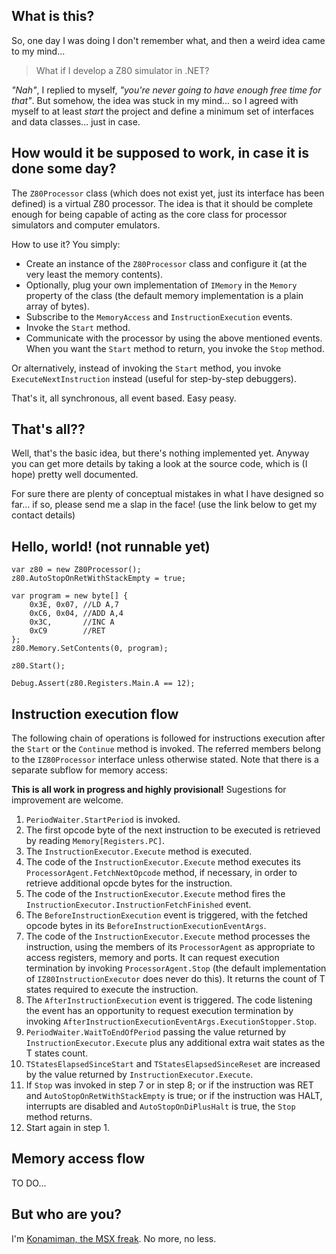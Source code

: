 ## What is this? ##

So, one day I was doing I don't remember what, and then a weird idea came to my mind...

> What if I develop a Z80 simulator in .NET?

_"Nah"_, I replied to myself, _"you're never going to have enough free time for that"_. But somehow, the idea was stuck in my mind... so I agreed with myself to at least _start_ the project and define a minimum set of interfaces and data classes... just in case.

## How would it be supposed to work, in case it is done some day? ##

The `Z80Processor` class (which does not exist yet, just its interface has been defined) is a virtual Z80 processor. The idea is that it should be complete enough for being capable of acting as the core class for processor simulators and computer emulators.

How to use it? You simply:

* Create an instance of the `Z80Processor` class and configure it (at the very least the memory contents).
* Optionally, plug your own implementation of `IMemory` in the `Memory` property of the class (the default memory implementation is a plain array of bytes).
* Subscribe to the `MemoryAccess` and `InstructionExecution` events.
* Invoke the `Start` method.
* Communicate with the processor by using the above mentioned events. When you want the `Start` method to return, you invoke the `Stop` method.

Or alternatively, instead of invoking the `Start` method, you invoke `ExecuteNextInstruction` instead (useful for step-by-step debuggers).

That's it, all synchronous, all event based. Easy peasy.

## That's all?? ##

Well, that's the basic idea, but there's nothing implemented yet. Anyway you can get more details by taking a look at the source code, which is (I hope) pretty well documented.

For sure there are plenty of conceptual mistakes in what I have designed so far... if so, please send me a slap in the face! (use the link below to get my contact details)

## Hello, world! (not runnable yet) ##

    var z80 = new Z80Processor();
    z80.AutoStopOnRetWithStackEmpty = true;

    var program = new byte[] {
        0x3E, 0x07, //LD A,7
        0xC6, 0x04, //ADD A,4
        0x3C,       //INC A
        0xC9        //RET
    };
    z80.Memory.SetContents(0, program);

    z80.Start();

    Debug.Assert(z80.Registers.Main.A == 12);

## Instruction execution flow ##

The following chain of operations is followed for instructions execution after the `Start` or the `Continue` method is invoked. The referred members belong to the `IZ80Processor` interface unless otherwise stated. Note that there is a separate subflow for memory access:

**This is all work in progress and highly provisional!** Sugestions for improvement are welcome.

1. `PeriodWaiter.StartPeriod` is invoked.
2. The first opcode byte of the next instruction to be executed is retrieved by reading `Memory[Registers.PC]`.
3. The `InstructionExecutor.Execute` method is executed.
4. The code of the `InstructionExecutor.Execute` method executes its `ProcessorAgent.FetchNextOpcode` method, if necessary, in order to retrieve additional opcde bytes for the instruction.
5. The code of the `InstructionExecutor.Execute` method fires the `InstructionExecutor.InstructionFetchFinished` event.
6. The `BeforeInstructionExecution` event is triggered, with the fetched opcode bytes in its `BeforeInstructionExecutionEventArgs`.
7. The code of the `InstructionExecutor.Execute` method processes the instruction, using the members of its `ProcessorAgent` as appropriate to access registers, memory and ports. It can request execution termination by invoking `ProcessorAgent.Stop` (the default implementation of `IZ80InstructionExecutor` does never do this). It returns the count of T states required to execute the instruction.
8. The `AfterInstructionExecution` event is triggered. The code listening the event has an opportunity to request execution termination by invoking `AfterInstructionExecutionEventArgs.ExecutionStopper.Stop`.
9. `PeriodWaiter.WaitToEndOfPeriod` passing the value returned by `InstructionExecutor.Execute` plus any additional extra wait states as the T states count.
10. `TStatesElapsedSinceStart` and `TStatesElapsedSinceReset` are increased by the value returned by `InstructionExecutor.Execute`.
11. If `Stop` was invoked in step 7 or in step 8; or if the instruction was RET and `AutoStopOnRetWithStackEmpty` is true; or if the instruction was HALT, interrupts are disabled and `AutoStopOnDiPlusHalt` is true, the `Stop` method returns.
12. Start again in step 1.

## Memory access flow ##

TO DO...

## But who are you? ##

I'm [Konamiman, the MSX freak](http://www.konamiman.com). No more, no less.